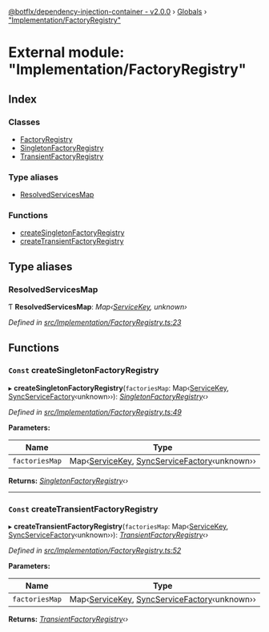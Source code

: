 [@botflx/dependency-injection-container - v2.0.0](../README.md) › [Globals](../globals.md) › ["Implementation/FactoryRegistry"](_implementation_factoryregistry_.md)

# External module: "Implementation/FactoryRegistry"

## Index

### Classes

* [FactoryRegistry](../classes/_implementation_factoryregistry_.factoryregistry.md)
* [SingletonFactoryRegistry](../classes/_implementation_factoryregistry_.singletonfactoryregistry.md)
* [TransientFactoryRegistry](../classes/_implementation_factoryregistry_.transientfactoryregistry.md)

### Type aliases

* [ResolvedServicesMap](_implementation_factoryregistry_.md#resolvedservicesmap)

### Functions

* [createSingletonFactoryRegistry](_implementation_factoryregistry_.md#const-createsingletonfactoryregistry)
* [createTransientFactoryRegistry](_implementation_factoryregistry_.md#const-createtransientfactoryregistry)

## Type aliases

###  ResolvedServicesMap

Ƭ **ResolvedServicesMap**: *Map‹[ServiceKey](_interfaces_.md#servicekey), unknown›*

*Defined in [src/Implementation/FactoryRegistry.ts:23](https://github.com/botflux/dependency-injection-container/blob/bd86576/packages/DIContainer/src/Implementation/FactoryRegistry.ts#L23)*

## Functions

### `Const` createSingletonFactoryRegistry

▸ **createSingletonFactoryRegistry**(`factoriesMap`: Map‹[ServiceKey](_interfaces_.md#servicekey), [SyncServiceFactory](_interfaces_.md#syncservicefactory)‹unknown››): *[SingletonFactoryRegistry](../classes/_implementation_factoryregistry_.singletonfactoryregistry.md)‹›*

*Defined in [src/Implementation/FactoryRegistry.ts:49](https://github.com/botflux/dependency-injection-container/blob/bd86576/packages/DIContainer/src/Implementation/FactoryRegistry.ts#L49)*

**Parameters:**

Name | Type |
------ | ------ |
`factoriesMap` | Map‹[ServiceKey](_interfaces_.md#servicekey), [SyncServiceFactory](_interfaces_.md#syncservicefactory)‹unknown›› |

**Returns:** *[SingletonFactoryRegistry](../classes/_implementation_factoryregistry_.singletonfactoryregistry.md)‹›*

___

### `Const` createTransientFactoryRegistry

▸ **createTransientFactoryRegistry**(`factoriesMap`: Map‹[ServiceKey](_interfaces_.md#servicekey), [SyncServiceFactory](_interfaces_.md#syncservicefactory)‹unknown››): *[TransientFactoryRegistry](../classes/_implementation_factoryregistry_.transientfactoryregistry.md)‹›*

*Defined in [src/Implementation/FactoryRegistry.ts:52](https://github.com/botflux/dependency-injection-container/blob/bd86576/packages/DIContainer/src/Implementation/FactoryRegistry.ts#L52)*

**Parameters:**

Name | Type |
------ | ------ |
`factoriesMap` | Map‹[ServiceKey](_interfaces_.md#servicekey), [SyncServiceFactory](_interfaces_.md#syncservicefactory)‹unknown›› |

**Returns:** *[TransientFactoryRegistry](../classes/_implementation_factoryregistry_.transientfactoryregistry.md)‹›*
